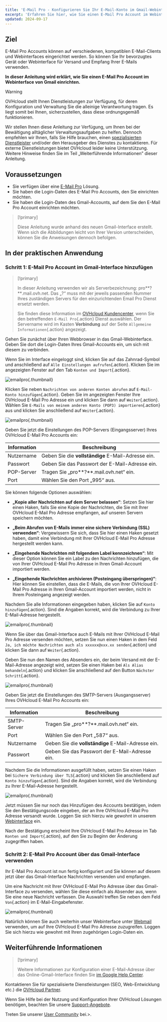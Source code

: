 ```yaml
---
title: 'E-Mail Pro - Konfigurieren Sie Ihr E-Mail-Konto im Gmail-Webinterface'
excerpt: 'Erfahren Sie hier, wie Sie einen E-Mail Pro Account im Webinterface von Gmail einrichten'
updated: 2024-09-17
---
```


## Ziel

E-Mail Pro Accounts können auf verschiedenen, kompatiblen E-Mail-Clients und Webinterfaces eingerichtet werden. So können Sie Ihr bevorzugtes Gerät oder Webinterface für Versand und Empfang Ihrer E-Mails verwenden.

**In dieser Anleitung wird erklärt, wie Sie einen E-Mail Pro Account im Webinterface von Gmail einrichten.**

> [!warning]
>
> OVHcloud stellt Ihnen Dienstleistungen zur Verfügung, für deren Konfiguration und Verwaltung Sie die alleinige Verantwortung tragen. Es liegt somit bei Ihnen, sicherzustellen, dass diese ordnungsgemäß funktionieren.
>
> Wir stellen Ihnen diese Anleitung zur Verfügung, um Ihnen bei der Bewältigung alltäglicher Verwaltungsaufgaben zu helfen. Dennoch empfehlen wir Ihnen, falls Sie Hilfe brauchen, einen [spezialisierten Dienstleister](/links/partner) und/oder den Herausgeber des Dienstes zu kontaktieren. Für externe Dienstleistungen bietet OVHcloud leider keine Unterstützung. Weitere Hinweise finden Sie im Teil „Weiterführende Informationen” dieser Anleitung.
>

## Voraussetzungen

- Sie verfügen über eine [E-Mail Pro](/links/web/email-pro) Lösung.
- Sie haben die Login-Daten des E-Mail Pro Accounts, den Sie einrichten möchten.
- Sie haben die Login-Daten des Gmail-Accounts, auf dem Sie den E-Mail Pro Account einrichten möchten.

> [!primary]
>
> Diese Anleitung wurde anhand des neuen Gmail-Interface erstellt. Wenn sich die Abbildungen leicht von Ihrer Version unterscheiden, können Sie die Anweisungen dennoch befolgen.
>

## In der praktischen Anwendung

### Schritt 1: E-Mail Pro Account im Gmail-Interface hinzufügen

> [!primary]
>
> In dieser Anleitung verwenden wir als Serverbezeichnung: pro**?**.mail.ovh.net. Das „?“ muss mit der jeweils passenden Nummer Ihres zuständigen Servers für den einzurichtenden Email Pro Dienst ersetzt werden.
>
> Sie finden diese Information im [OVHcloud Kundencenter](/links/manager), wenn Sie den betreffenden `E-Mail Pro`{.action} Dienst auswählen. Der Servername wird im Kasten **Verbindung** auf der Seite `Allgemeine Informationen`{.action} angezeigt.
>

Gehen Sie zunächst über Ihren Webbrowser in das Gmail-Webinterface. Geben Sie dort die Login-Daten Ihres Gmail-Accounts ein, um sich mit diesem zu verbinden.

Wenn Sie im Interface eingeloggt sind, klicken Sie auf das Zahnrad-Symbol und anschließend auf `Alle Einstellungen aufrufen`{.action}. Klicken Sie im angezeigten Fenster auf den Tab `Konten und Import`{.action}.

![emailpro](images/configuration-gmail-web-step1.png){.thumbnail}

Klicken Sie neben `Nachrichten von anderen Konten abrufen` auf `E-Mail-Konto hinzufügen`{.action}. Geben Sie im angezeigten Fenster Ihre OVHcloud E-Mail Pro Adresse ein und klicken Sie dann auf `Weiter`{.action}. Wählen Sie `E-Mails von meinem anderen Konto (POP3) importieren`{.action} aus und klicken Sie anschließend auf `Weiter`{.action}.

![emailpro](images/configuration-gmail-web-step2.png){.thumbnail}

Geben Sie jetzt die Einstellungen des POP-Servers (Eingangsserver) Ihres OVHcloud E-Mail Pro Accounts ein:

|Information|Beschreibung|
|---|---|
|Nutzername|Geben Sie die **vollständige** E-Mail-Adresse ein.|
|Passwort|Geben Sie das Passwort der E-Mail-Adresse ein.|
|POP-Server|Tragen Sie „pro**?**.mail.ovh.net“ ein.|
|Port|Wählen Sie den Port „995“ aus.|

Sie können folgende Optionen auswählen:

- **„Kopie aller Nachrichten auf dem Server belassen“**: Setzen Sie hier einen Haken, falls Sie eine Kopie der Nachrichten, die Sie mit Ihrer OVHcloud E-Mail Pro Adresse empfangen, auf unseren Servern speichern möchten.

- **„Beim Abrufen von E-Mails immer eine sichere Verbindung (SSL) verwenden“**: Vergewissern Sie sich, dass Sie hier einen Haken gesetzt haben, damit eine Verbindung mit Ihrer OVHcloud E-Mail Pro Adresse hergestellt werden kann.

- **„Eingehende Nachrichten mit folgendem Label kennzeichnen“**: Mit dieser Option können Sie ein Label zu den Nachrichten hinzufügen, die von Ihrer OVHcloud E-Mail Pro Adresse in Ihren Gmail-Account importiert werden.

- **„Eingehende Nachrichten archivieren (Posteingang überspringen)“**: Hier können Sie einstellen, dass die E-Mails, die von Ihrer OVHcloud E-Mail Pro Adresse in Ihren Gmail-Account importiert werden, nicht in Ihrem Posteingang angezeigt werden.

Nachdem Sie alle Informationen eingegeben haben, klicken Sie auf `Konto hinzufügen`{.action}. Sind die Angaben korrekt, wird die Verbindung zu Ihrer E-Mail-Adresse hergestellt.

![emailpro](images/configuration-gmail-web-step3.png){.thumbnail}

Wenn Sie über das Gmail-Interface auch E-Mails mit Ihrer OVHcloud E-Mail Pro Adresse versenden möchten, setzen Sie nun einen Haken in dem Feld `Ja, ich möchte Nachrichten auch als xxxxxx@xxx.xx senden`{.action} und klicken Sie dann auf `Weiter`{.action}.

Geben Sie nun den Namen des Absenders ein, der beim Versand mit der E-Mail-Adresse angezeigt wird, setzen Sie einen Haken bei `Als Alias behandeln`{.action} und klicken Sie anschließend auf den Button `Nächster Schritt`{.action}.

![emailpro](images/configuration-gmail-web-step4.png){.thumbnail}

Geben Sie jetzt die Einstellungen des SMTP-Servers (Ausgangsserver) Ihres OVHcloud E-Mail Pro Accounts ein:

|Information|Beschreibung|
|---|---|
|SMTP-Server|Tragen Sie „pro**?**.mail.ovh.net“ ein.|
|Port|Wählen Sie den Port „587“ aus.|
|Nutzername|Geben Sie die **vollständige** E-Mail-Adresse ein.|
|Passwort|Geben Sie das Passwort der E-Mail-Adresse ein.|

Nachdem Sie die Informationen ausgefüllt haben, setzen Sie einen Haken bei `Sichere Verbindung über TLS`{.action} und klicken Sie anschließend auf `Konto hinzufügen`{.action}. Sind die Angaben korrekt, wird die Verbindung zu Ihrer E-Mail-Adresse hergestellt.

![emailpro](images/configuration-gmail-web-step5.png){.thumbnail}

Jetzt müssen Sie nur noch das Hinzufügen des Accounts bestätigen, indem Sie den Bestätigungscode eingeben, der an Ihre OVHcloud E-Mail Pro Adresse versandt wurde. Loggen Sie sich hierzu wie gewohnt in unserem [Webinterface](/links/web/email) ein.

Nach der Bestätigung erscheint Ihre OVHcloud E-Mail Pro Adresse im Tab `Konten und Import`{.action}, auf den Sie zu Beginn der Änderung zugegriffen haben.

### Schritt 2: E-Mail Pro Account über das Gmail-Interface verwenden

Ihr E-Mail Pro Account ist nun fertig konfiguriert und Sie können auf diesem jetzt über das Gmail-Interface Nachrichten versenden und empfangen.

Um eine Nachricht mit Ihrer OVHcloud E-Mail Pro Adresse über das Gmail-Interface zu versenden, wählen Sie diese einfach als Absender aus, wenn Sie eine neue Nachricht verfassen. Die Auswahl treffen Sie neben dem Feld `Von`{.action} im E-Mail-Eingabefenster.

![emailpro](images/configuration-gmail-web-step6.png){.thumbnail}

Natürlich können Sie auch weiterhin unser Webinterface unter [Webmail](/links/web/email) verwenden, um auf Ihre OVHcloud E-Mail Pro Adresse zuzugreifen. Loggen Sie sich hierzu wie gewohnt mit Ihren zugehörigen Login-Daten ein.

## Weiterführende Informationen <a name="go-further"></a>

> [!primary]
>
> Weitere Informationen zur Konfiguration einer E-Mail-Adresse über das Online-Gmail-Interface finden Sie [im Google Help Center](https://support.google.com/mail/answer/21289?hl=fr&co=GENIE.Platform%3DDesktop).

Kontaktieren Sie für spezialisierte Dienstleistungen (SEO, Web-Entwicklung etc.) die [OVHcloud Partner](/links/partner).

Wenn Sie Hilfe bei der Nutzung und Konfiguration Ihrer OVHcloud Lösungen benötigen, beachten Sie unsere [Support-Angebote](/links/support).

Treten Sie unserer [User Community](/links/community) bei.>.
